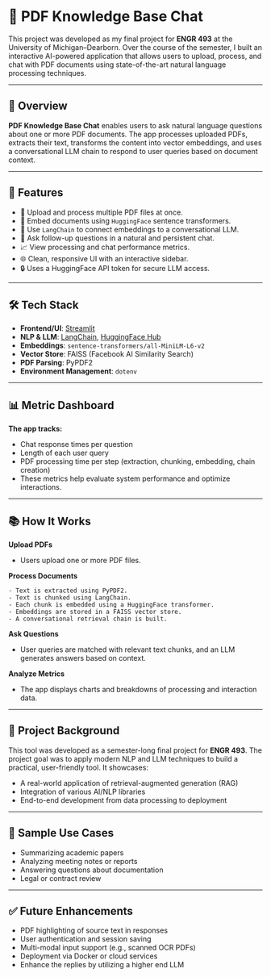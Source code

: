 # 🧠 PDF Knowledge Base Chat

This project was developed as my final project for **ENGR 493** at the University of Michigan–Dearborn. Over the course of the semester, I built an interactive AI-powered application that allows users to upload, process, and chat with PDF documents using state-of-the-art natural language processing techniques.

---

## 📘 Overview

**PDF Knowledge Base Chat** enables users to ask natural language questions about one or more PDF documents. The app processes uploaded PDFs, extracts their text, transforms the content into vector embeddings, and uses a conversational LLM chain to respond to user queries based on document context.

---

## 🚀 Features

- 📄 Upload and process multiple PDF files at once.
- 🧠 Embed documents using `HuggingFace` sentence transformers.
- 🔗 Use `LangChain` to connect embeddings to a conversational LLM.
- 💬 Ask follow-up questions in a natural and persistent chat.
- 📈 View processing and chat performance metrics.
- 🌐 Clean, responsive UI with an interactive sidebar.
- 🔒 Uses a HuggingFace API token for secure LLM access.

---

## 🛠️ Tech Stack

- **Frontend/UI**: [Streamlit](https://streamlit.io/)
- **NLP & LLM**: [LangChain](https://www.langchain.com/), [HuggingFace Hub](https://huggingface.co/)
- **Embeddings**: `sentence-transformers/all-MiniLM-L6-v2`
- **Vector Store**: FAISS (Facebook AI Similarity Search)
- **PDF Parsing**: PyPDF2
- **Environment Management**: `dotenv`

---

## 📊 Metric Dashboard

**The app tracks:**

- Chat response times per question
- Length of each user query
- PDF processing time per step (extraction, chunking, embedding, chain creation)
- These metrics help evaluate system performance and optimize interactions.

---

## 📚 How It Works

**Upload PDFs**
- Users upload one or more PDF files.

**Process Documents**

    - Text is extracted using PyPDF2.
    - Text is chunked using LangChain.
    - Each chunk is embedded using a HuggingFace transformer.
    - Embeddings are stored in a FAISS vector store.
    - A conversational retrieval chain is built.

**Ask Questions**
- User queries are matched with relevant text chunks, and an LLM generates answers based on context.

**Analyze Metrics**
- The app displays charts and breakdowns of processing and interaction data.

---

## 📅 Project Background

This tool was developed as a semester-long final project for **ENGR 493**. The project goal was to apply modern NLP and LLM techniques to build a practical, user-friendly tool.
It showcases:

- A real-world application of retrieval-augmented generation (RAG)
- Integration of various AI/NLP libraries
- End-to-end development from data processing to deployment

---

## 🧪 Sample Use Cases

- Summarizing academic papers
- Analyzing meeting notes or reports
- Answering questions about documentation
- Legal or contract review

---

## ✅ Future Enhancements

- PDF highlighting of source text in responses
- User authentication and session saving
- Multi-modal input support (e.g., scanned OCR PDFs)
- Deployment via Docker or cloud services
- Enhance the replies by utilizing a higher end LLM